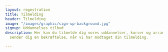 ```yaml
---
layout: regestration
title: Tilmelding
header: Tilmelding
image: "/images/graphic/sign-up-background.jpg"
signup: Uddannelses tilbud
description: Her kan du tilmelde dig vores uddannelser, kurser og arrangementer. Vi
  sender dig en bekræftelse, når vi har modtaget din tilmelding.

---
```


